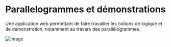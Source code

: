 # Parallelogrammes et démonstrations

Une application web permettant de faire travailler les notions de logique et de démonstration, notamment au travers des parallélogrammes.

![image](https://user-images.githubusercontent.com/53106394/84728381-63efcc80-af91-11ea-917c-b2b0472d39c4.png)
